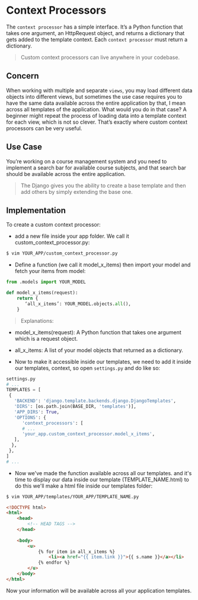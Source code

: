 # Context Processors

The `context processor` has a simple interface. It’s a Python function that takes one argument, an HttpRequest object, and returns a dictionary that gets added to the template context. Each `context processor` must return a dictionary.

> Custom context processors can live anywhere in your codebase.


## Concern

When working with multiple and separate `views`, you may load different data objects into different views, but sometimes the use case requires you to have the same data available across the entire application by that, I mean across all templates of the application. What would you do in that case? A beginner might repeat the process of loading data into a template context for each view, which is not so clever. That’s exactly where custom context processors can be very useful.


## Use Case

You’re working on a course management system and you need to implement a search bar for available course subjects, and that search bar should be available across the entire application. 

> The Django gives you the ability to create a base template and then add others by simply extending the base one.

## Implementation

To create a custom context processor:

- add a new file inside your app folder. We call it custom_context_processor.py:

```bash
$ vim YOUR_APP/custom_context_processor.py
```

- Define a function (we call it model_x_items) then import your model and fetch your items from model:

```python
from .models import YOUR_MODEL

def model_x_items(request):
    return {
       ‘all_x_items’: YOUR_MODEL.objects.all(),
    }
```

> Explanations:
- model_x_items(request): A Python function that takes one argument which is a request object.
- all_x_items: A list of your model objects that returned as a dictionary.

- Now to make it accessible inside our templates, we need to add it inside our templates, context, so open `settings.py` and do like so:

```python
settings.py
# ...
TEMPLATES = [
 {
   'BACKEND': 'django.template.backends.django.DjangoTemplates',
   'DIRS': [os.path.join(BASE_DIR, 'templates')],
   'APP_DIRS': True,
   'OPTIONS': {
      'context_processors': [
      # ...
      'your_app.custom_context_processor.model_x_items',
   ],
  },
 },
]
# ...
```

- Now we've made the function available across all our templates. and it's time to display our data inside our template (TEMPLATE_NAME.html) to do this we'll make a html file inside our templates folder:

```bash
$ vim YOUR_APP/templates/YOUR_APP/TEMPLATE_NAME.py
```

```html
<!DOCTYPE html>
<html>
	<head>
		<!-- HEAD TAGS -->
	</head>
	
	<body>
		<u>
			{% for item in all_x_items %}
				<li><a href="{{ item.link }}">{{ s.name }}</a></li>
			{% endfor %}
		</u>
	</body>
</html>
```

Now your information will be available across all your application templates.
